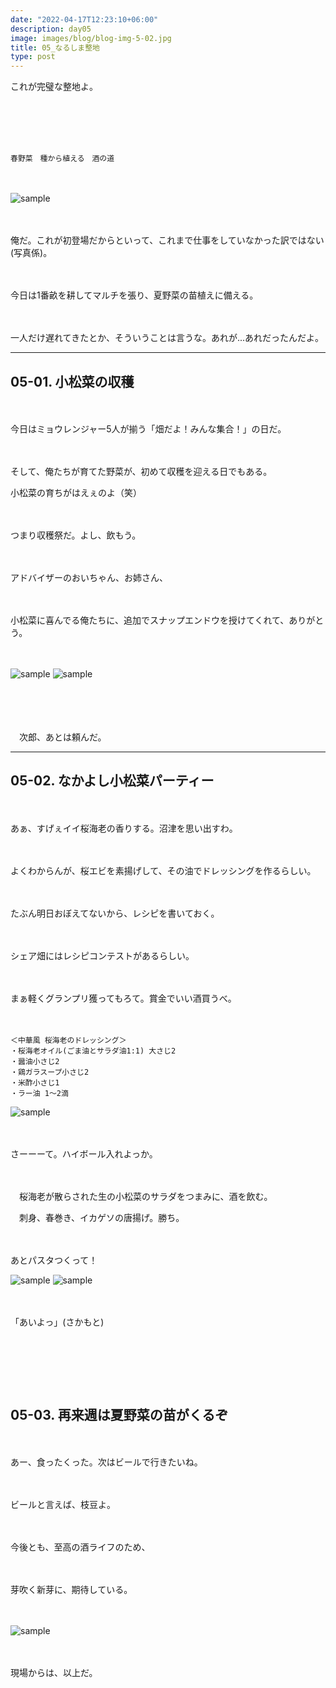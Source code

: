 ```yaml
---
date: "2022-04-17T12:23:10+06:00"
description: day05
image: images/blog/blog-img-5-02.jpg
title: 05_なるしま整地
type: post
---
```


これが完璧な整地よ。

　

　

```

春野菜　種から植える　酒の道

```

　

![sample](https://mrunadon.github.io/caffeproject/images/blog/blog-img-5-01.jpg)



　

俺だ。これが初登場だからといって、これまで仕事をしていなかった訳ではない(写真係)。

　

今日は1番畝を耕してマルチを張り、夏野菜の苗植えに備える。

　

一人だけ遅れてきたとか、そういうことは言うな。あれが...あれだったんだよ。



----


## 05-01. 小松菜の収穫

　

今日はミョウレンジャー5人が揃う「畑だよ！みんな集合！」の日だ。

　

そして、俺たちが育てた野菜が、初めて収穫を迎える日でもある。

小松菜の育ちがはえぇのよ（笑）

　

つまり収穫祭だ。よし、飲もう。

　

アドバイザーのおいちゃん、お姉さん、

　

小松菜に喜んでる俺たちに、追加でスナップエンドウを授けてくれて、ありがとう。

　



![sample](https://mrunadon.github.io/caffeproject/images/blog/blog-img-5-03.jpg)
![sample](https://mrunadon.github.io/caffeproject/images/blog/blog-img-5-03-01.jpg)




　

　

　次郎、あとは頼んだ。



---

## 05-02. なかよし小松菜パーティー

　

あぁ、すげぇイイ桜海老の香りする。沼津を思い出すわ。

　

よくわからんが、桜エビを素揚げして、その油でドレッシングを作るらしい。

　

たぶん明日おぼえてないから、レシピを書いておく。

　

シェア畑にはレシピコンテストがあるらしい。

　

まぁ軽くグランプリ獲ってもろて。賞金でいい酒買うべ。

　

```
＜中華風 桜海老のドレッシング＞
・桜海老オイル(ごま油とサラダ油1:1) 大さじ2
・醤油小さじ2
・鶏ガラスープ小さじ2
・米酢小さじ1
・ラー油 1〜2滴
```







![sample](https://mrunadon.github.io/caffeproject/images/blog/blog-img-5-04.jpg)



　

さーーーて。ハイボール入れよっか。

　

　桜海老が散らされた生の小松菜のサラダをつまみに、酒を飲む。


　刺身、春巻き、イカゲソの唐揚げ。勝ち。

　

あとパスタつくって！　

![sample](https://mrunadon.github.io/caffeproject/images/blog/blog-img-5-05.jpg)
![sample](https://mrunadon.github.io/caffeproject/images/blog/blog-img-5-07.jpg)




　

「あいよっ」(さかもと)

　



　
---

## 05-03. 再来週は夏野菜の苗がくるぞ

　

あー、食ったくった。次はビールで行きたいね。

　

ビールと言えば、枝豆よ。

　

今後とも、至高の酒ライフのため、

　

芽吹く新芽に、期待している。

　


![sample](https://mrunadon.github.io/caffeproject/images/blog/blog-img-5-06.jpg)



　

現場からは、以上だ。

